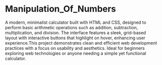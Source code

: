# Manipulation_Of_Numbers
A modern, minimalist calculator built with HTML and CSS, designed to perform basic arithmetic operations such as addition, subtraction, multiplication, and division. The interface features a sleek, grid-based layout with interactive buttons that highlight on hover, enhancing user experience.This project demonstrates clean and efficient web development practices with a focus on usability and aesthetics. Ideal for beginners exploring web technologies or anyone needing a simple yet functional calculator.
